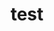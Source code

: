 ---
categories: ["Examples", "Placeholders"]
tags: ["test","docs"]
title: "test"
linkTitle: "test"
slug: "getting-started"
weight: 2
description: >
  What does your user need to know to try your project?
---